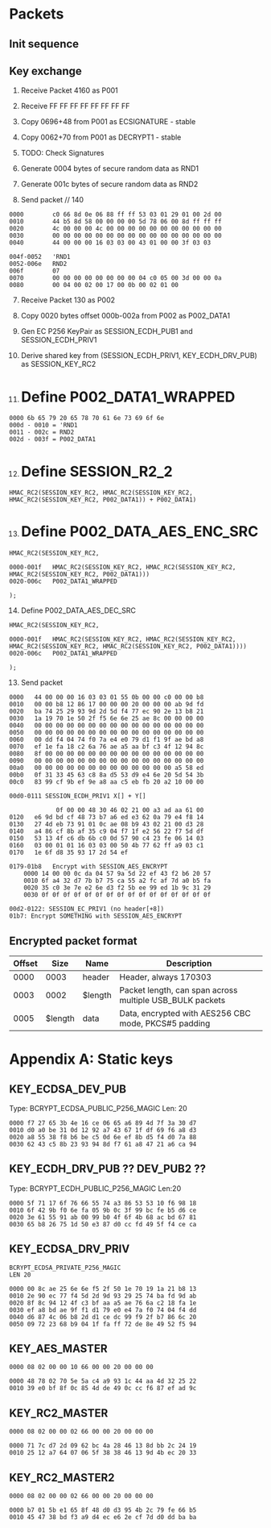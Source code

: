# Packets

## Init sequence

## Key exchange

1. Receive Packet 4160 as P001

2. Receive FF FF FF FF FF FF FF FF

3. Copy 0696+48 from P001 as ECSIGNATURE - stable

4. Copy 0062+70 from P001 as DECRYPT1	- stable

5. TODO: Check Signatures

6. Generate 0004 bytes of secure random data as RND1

7. Generate 001c bytes of secure random data as RND2

6. Send packet // 140

```
0000   		c0 66 8d 0e 06 88 ff ff 53 03 01 29 01 00 2d 00
0010   		44 b5 8d 58 00 00 00 00 5d 78 06 00 8d ff ff ff
0020   		4c 00 00 00 4c 00 00 00 00 00 00 00 00 00 00 00
0030   		00 00 00 00 00 00 00 00 00 00 00 00 00 00 00 00
0040   		44 00 00 00 16 03 03 00 43 01 00 00 3f 03 03 

004f-0052   'RND1
0052-006e	RND2
006f   		07
0070   		00 00 00 00 00 00 00 00 04 c0 05 00 3d 00 00 0a
0080   		00 04 00 02 00 17 00 0b 00 02 01 00
```

7. Receive Packet 130 as P002

8. Copy 0020 bytes offset 000b-002a from P002 as P002_DATA1

10. Gen EC P256 KeyPair as SESSION_ECDH_PUB1 and SESSION_ECDH_PRIV1

11. Derive shared key from (SESSION_ECDH_PRIV1, KEY_ECDH_DRV_PUB) as SESSION_KEY_RC2

13. Define P002_DATA1_WRAPPED
	=

```	
0000 6b 65 79 20 65 78 70 61 6e 73 69 6f 6e 
000d - 0010 = 'RND1
0011 - 002c = RND2 
002d - 003f = P002_DATA1
```

12. Define SESSION_R2_2
	=

```
HMAC_RC2(SESSION_KEY_RC2, HMAC_RC2(SESSION_KEY_RC2, HMAC_RC2(SESSION_KEY_RC2, P002_DATA1)) + P002_DATA1)
```

13. Define P002_DATA_AES_ENC_SRC
	=

```
HMAC_RC2(SESSION_KEY_RC2,

0000-001f 	HMAC_RC2(SESSION_KEY_RC2, HMAC_RC2(SESSION_KEY_RC2, HMAC_RC2(SESSION_KEY_RC2, P002_DATA1)))
0020-006c	P002_DATA1_WRAPPED

);
```

14. Define P002_DATA_AES_DEC_SRC

```
HMAC_RC2(SESSION_KEY_RC2,

0000-001f 	HMAC_RC2(SESSION_KEY_RC2, HMAC_RC2(SESSION_KEY_RC2, HMAC_RC2(SESSION_KEY_RC2, HMAC_RC2(SESSION_KEY_RC2, P002_DATA1))))
0020-006c	P002_DATA1_WRAPPED

);
```

13. Send packet

```
0000   44 00 00 00 16 03 03 01 55 0b 00 00 c0 00 00 b8
0010   00 00 b8 12 86 17 00 00 00 20 00 00 00 ab 9d fd
0020   ba 74 25 29 93 9d 2d 5d f4 77 ec 90 2e 13 b8 21
0030   1a 19 70 1e 50 2f f5 6e 6e 25 ae 8c 00 00 00 00
0040   00 00 00 00 00 00 00 00 00 00 00 00 00 00 00 00
0050   00 00 00 00 00 00 00 00 00 00 00 00 00 00 00 00
0060   00 dd f4 04 74 f0 7a e4 e0 79 d1 f1 9f ae bd a8
0070   ef 1e fa 18 c2 6a 76 ae a5 aa bf c3 4f 12 94 8c
0080   8f 00 00 00 00 00 00 00 00 00 00 00 00 00 00 00
0090   00 00 00 00 00 00 00 00 00 00 00 00 00 00 00 00
00a0   00 00 00 00 00 00 00 00 00 00 00 00 00 a5 58 ed
00b0   0f 31 33 45 63 c8 8a d5 53 d9 e4 6e 20 5d 54 3b
00c0   83 99 cf 9b ef 9e a8 aa c5 eb fb 20 a2 10 00 00

00d0-0111 SESSION_ECDH_PRIV1 X[] + Y[]

			 0f 00 00 48 30 46 02 21 00 a3 ad aa 61 00
0120   e6 9d bd cf 48 73 b7 a6 ed e3 62 0a 79 e4 f8 14
0130   27 4d eb 73 91 01 0c ae 08 b9 43 02 21 00 d3 28
0140   a4 86 cf 8b af 35 c9 04 f7 1f e2 56 22 f7 5d df
0150   53 13 4f c6 db 6b c0 0d 57 90 c4 23 fe 06 14 03
0160   03 00 01 01 16 03 03 00 50 4b 77 62 ff a9 03 c1
0170   1e 6f d8 35 93 17 2d 54 ef 

0179-01b8	Encrypt with SESSION_AES_ENCRYPT
	0000 14 00 00 0c da 04 57 9a 5d 22 ef 43 f2 b6 20 57 
	0010 6f a4 32 d7 7b b7 75 ca 55 a2 fc af 7d a0 b5 fa 
	0020 35 c0 3e 7e e2 6e d3 f2 5b ee 99 ed 1b 9c 31 29 
	0030 0f 0f 0f 0f 0f 0f 0f 0f 0f 0f 0f 0f 0f 0f 0f 0f

```

	00d2-0122: SESSION_EC_PRIV1 (no header[+8])
	01b7: Encrypt SOMETHING with SESSION_AES_ENCRYPT


## Encrypted packet format

| Offset | Size | Name | Description |
|---|---|---|---|
| 0000  | 0003 | header | Header, always 170303 |
| 0003  | 0002 | $length | Packet length, can span across multiple USB_BULK packets |
| 0005  | $length | data | Data, encrypted with AES256 CBC mode, PKCS#5 padding |

# Appendix A: Static keys

## KEY_ECDSA_DEV_PUB

Type: BCRYPT_ECDSA_PUBLIC_P256_MAGIC
Len: 20

```
0000 f7 27 65 3b 4e 16 ce 06 65 a6 89 4d 7f 3a 30 d7
0010 d0 a0 be 31 0d 12 92 a7 43 67 1f df 69 f6 a8 d3 
0020 a8 55 38 f8 b6 be c5 0d 6e ef 8b d5 f4 d0 7a 88 
0030 62 43 c5 8b 23 93 94 8d f7 61 a8 47 21 a6 ca 94
```

## KEY_ECDH_DRV_PUB ?? DEV_PUB2 ??

Type: BCRYPT_ECDH_PUBLIC_P256_MAGIC
Len:20

```
0000 5f 71 17 6f 76 66 55 74 a3 86 53 53 10 f6 98 18 
0010 6f 42 9b f0 6e fa 05 9b 0c 3f 99 bc fe b5 d6 ce 
0020 3e 61 55 91 ab 00 99 b0 4f 6f 4b 68 ac bd 67 81 
0030 65 b8 26 75 1d 50 e3 87 d0 cc fd 49 5f f4 ce ca
```

## KEY_ECDSA_DRV_PRIV
```
BCRYPT_ECDSA_PRIVATE_P256_MAGIC
LEN 20

0000 00 8c ae 25 6e 6e f5 2f 50 1e 70 19 1a 21 b8 13
0010 2e 90 ec 77 f4 5d 2d 9d 93 29 25 74 ba fd 9d ab 
0020 8f 8c 94 12 4f c3 bf aa a5 ae 76 6a c2 18 fa 1e 
0030 ef a8 bd ae 9f f1 d1 79 e0 e4 7a f0 74 04 f4 dd 
0040 d6 87 4c 06 b8 2d d1 ce dc 99 f9 2f b7 86 6c 20 
0050 09 72 23 68 b9 04 1f fa ff 72 de 8e 49 52 f5 94 
```

## KEY_AES_MASTER

```
0000 08 02 00 00 10 66 00 00 20 00 00 00 

0000 48 78 02 70 5e 5a c4 a9 93 1c 44 aa 4d 32 25 22
0010 39 e0 bf 8f 0c 85 4d de 49 0c cc f6 87 ef ad 9c 
```

## KEY_RC2_MASTER
```
0000 08 02 00 00 02 66 00 00 20 00 00 00

0000 71 7c d7 2d 09 62 bc 4a 28 46 13 8d bb 2c 24 19 
0010 25 12 a7 64 07 06 5f 38 38 46 13 9d 4b ec 20 33 
```

## KEY_RC2_MASTER2
```
0000 08 02 00 00 02 66 00 00 20 00 00 00 

0000 b7 01 5b e1 65 8f 48 d0 d3 95 4b 2c 79 fe 66 b5
0010 45 47 38 bd f3 a9 d4 ec e6 2e cf 7d d0 dd ba ba 
```
